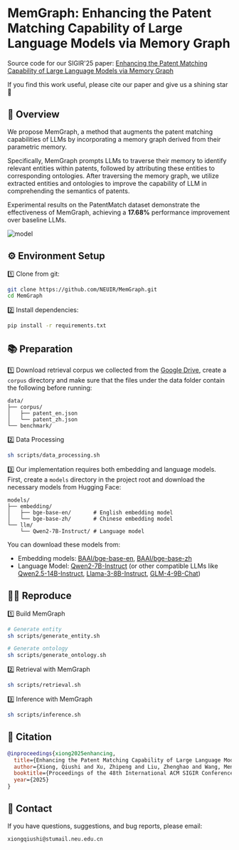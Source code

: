 # MemGraph: Enhancing the Patent Matching Capability of Large Language Models via Memory Graph

Source code for our SIGIR'25 paper: 
[Enhancing the Patent Matching Capability of Large Language Models via Memory Graph](https://https://arxiv.org/abs/2504.14845)

If you find this work useful, please cite our paper and give us a shining star 🌟

## 🎯 Overview
We propose MemGraph, a method that augments the patent matching capabilities of LLMs by incorporating a memory graph derived from their parametric memory. 

Specifically, MemGraph prompts LLMs to traverse their memory to identify relevant entities within patents, followed by attributing these entities to corresponding ontologies. After traversing the memory graph, we utilize extracted entities and ontologies to improve the capability of LLM in comprehending the semantics of patents. 

Experimental results on the PatentMatch dataset demonstrate the effectiveness of MemGraph, achieving a **17.68%** performance improvement over baseline LLMs.

![model](https://newxqsoss.oss-cn-hangzhou.aliyuncs.com/undefinedmodel.png)

## ⚙️ Environment Setup
1️⃣ Clone from git:
```bash
git clone https://github.com/NEUIR/MemGraph.git
cd MemGraph
```
2️⃣ Install dependencies:
```bash
pip install -r requirements.txt
```

## 📚 Preparation
1️⃣ Download retrieval corpus we collected from the [Google Drive](https://drive.google.com/drive/folders/1TBvQTIEDsUW6bKFKGSg9yM8wvio5wMIO?usp=sharing), create a `corpus` directory and make sure that the files under the data folder contain the following before running:
```
data/
├── corpus/
│   ├── patent_en.json
│   └── patent_zh.json 
└── benchmark/
```
2️⃣ Data Processing

```bash
sh scripts/data_processing.sh
```
3️⃣ Our implementation requires both embedding and language models. First, create a `models` directory in the project root and download the necessary models from Hugging Face:

```
models/
├── embedding/
│   ├── bge-base-en/       # English embedding model
│   └── bge-base-zh/       # Chinese embedding model
└── llm/
    └── Qwen2-7B-Instruct/ # Language model
```

You can download these models from:
- Embedding models: [BAAI/bge-base-en](https://huggingface.co/BAAI/bge-base-en), [BAAI/bge-base-zh](https://huggingface.co/BAAI/bge-base-zh)
- Language Model: [Qwen2-7B-Instruct](https://huggingface.co/Qwen/Qwen2-7B-Instruct) (or other compatible LLMs like [Qwen2.5-14B-Instruct](https://huggingface.co/Qwen/Qwen2.5-14B), [Llama-3-8B-Instruct](https://huggingface.co/meta-llama/Meta-Llama-3-8B-Instruct), [GLM-4-9B-Chat](https://huggingface.co/THUDM/glm-4-9b-chat))

## 🧑‍💻 Reproduce
1️⃣ Build MemGraph

```bash
# Generate entity
sh scripts/generate_entity.sh

# Generate ontology
sh scripts/generate_ontology.sh
```

2️⃣ Retrieval with MemGraph
```bash
sh scripts/retrieval.sh
```

3️⃣ Inference with MemGraph
```bash
sh scripts/inference.sh
```

## 📝 Citation

```bibtex
@inproceedings{xiong2025enhancing,
  title={Enhancing the Patent Matching Capability of Large Language Models via Memory Graph},
  author={Xiong, Qiushi and Xu, Zhipeng and Liu, Zhenghao and Wang, Mengjia and Chen, Zulong and Sun, Yue and Gu, Yu and Li, Xiaohua and Yu, Ge},
  booktitle={Proceedings of the 48th International ACM SIGIR Conference on Research and Development in Information Retrieval},
  year={2025}
}
```

## 📨 Contact

If you have questions, suggestions, and bug reports, please email:
```
xiongqiushi@stumail.neu.edu.cn
```








